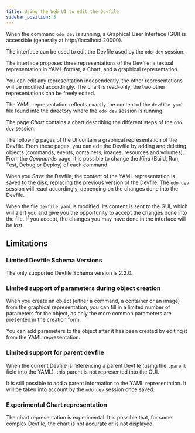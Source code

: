 ```yaml
---
title: Using the Web UI to edit the Devfile
sidebar_position: 3
---
```


When the command `odo dev` is running, a Graphical User Interface (GUI) is accessible (generally at http://localhost:20000). 

The interface can be used to edit the Devfile used by the `odo dev` session.

The interface proposes three representations of the Devfile: a textual representation in YAML format, a Chart, and a graphical representation.

You can edit any representation independently, the other representations will be modified accordingly. The chart is read-only, the two other representations can be freely edited.

The YAML representation reflects exactly the content of the `devfile.yaml` file found into the directory where the `odo dev` session is running.

The page *Chart* contains a chart describing the different steps of the `odo dev` session.

The following pages of the UI contain a graphical representation of the Devfile. From these pages, you can edit the Devfile by adding and deleting objects (commands, events, containers, images, resources and volumes). From the *Commands* page, it is possible to change the *Kind* (Build, Run, Test, Debug or Deploy) of each command. 

When you *Save* the Devfile, the content of the YAML representation is saved to the disk, replacing the previous version of the Devfile. The `odo dev` session will react accordingly, depending on the changes done into the Devfile.

When the file `devfile.yaml` is modified, its content is sent to the GUI, which will alert you and give you the opportunity to accept the changes done into the file. If you accept, the changes you may have done in the interface will be lost.

## Limitations

### Limited Devfile Schema Versions

The only supported Devfile Schema version is 2.2.0.

### Limited support of parameters during object creation

When you create an object (either a command, a container or an image) from the graphical representation, you can fill in a limited number of parameters for the object, as only the more common parameters are presented in the creation form.

You can add parameters to the object after it has been created by editing it from the YAML representation.

### Limited support for parent devfile

When the current Devfile is referencing a parent Devfile (using the `.parent` field into the YAML), this parent is not represented into the GUI.

It is still possible to add a parent information to the YAML representation. It will be taken into account by the `odo dev` session once saved.

### Experimental Chart representation

The chart representation is experimental. It is possible that, for some complex Devfile, the chart is not accurate or is not displayed.
